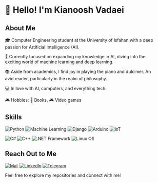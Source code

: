 # 👋 Hello! I'm Kianoosh Vadaei

## About Me

🎓 Computer Engineering student at the University of Isfahan with a deep passion for Artificial Intelligence (AI).

🚀 Currently focused on expanding my knowledge in AI, diving into the exciting world of machine learning and deep learning.

📚 Aside from academics, I find joy in playing the piano and dulcimer. An avid reader, particularly in the realm of philosophy.

💻 In love with AI, computers, and everything tech.

🎮 Hobbies: 📖 Books, 🎮 Video games

## Skills

![Python](https://img.shields.io/badge/-Python-3776AB?style=for-the-badge&logo=python&logoColor=white)
![Machine Learning](https://img.shields.io/badge/-Machine%20Learning-6F00FF?style=for-the-badge)
![Django](https://img.shields.io/badge/-Django-092E20?style=for-the-badge&logo=django&logoColor=white)
![Arduino](https://img.shields.io/badge/-Arduino-00979D?style=for-the-badge&logo=arduino&logoColor=white)
![IoT](https://img.shields.io/badge/-IoT-0082C8?style=for-the-badge)

![C#](https://img.shields.io/badge/-CSharp-239120?style=for-the-badge&logo=c-sharp&logoColor=white)
![C++](https://img.shields.io/badge/-C%2B%2B-00599C?style=for-the-badge&logo=C%2B%2B&logoColor=white)
![.NET Framework](https://img.shields.io/badge/-.NET%20Framework-512BD4?style=for-the-badge&logo=.net&logoColor=white)
![Linux OS](https://img.shields.io/badge/-Linux-000000?style=for-the-badge&logo=linux&logoColor=white)
## Reach Out to Me

[![Mail](https://img.shields.io/badge/-Mail-D14836?style=for-the-badge&logo=Gmail&logoColor=white)](mailto:kia.vadaei@gmail.com)
[![LinkedIn](https://img.shields.io/badge/-LinkedIn-2867B2?style=for-the-badge&logo=Linkedin&logoColor=white)](https://www.linkedin.com/in/kianoosh-vadaei-0aa58611b/)
[![Telegram](https://img.shields.io/badge/-Telegram-26A5E4?style=for-the-badge&logo=Telegram&logoColor=white)](https://t.me/kiavadaei)

Feel free to explore my repositories and connect with me!

